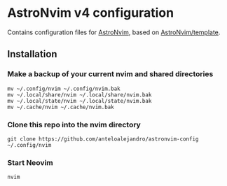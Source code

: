 # AstroNvim v4 configuration

Contains configuration files for [AstroNvim](https://astronvim.com), based on [AstroNvim/template](https://github.com/AstroNvim/template).

## Installation

### Make a backup of your current nvim and shared directories

```shell
mv ~/.config/nvim ~/.config/nvim.bak
mv ~/.local/share/nvim ~/.local/share/nvim.bak
mv ~/.local/state/nvim ~/.local/state/nvim.bak
mv ~/.cache/nvim ~/.cache/nvim.bak
```

### Clone this repo into the nvim directory

```shell
git clone https://github.com/anteloalejandro/astronvim-config ~/.config/nvim
```

### Start Neovim

```shell
nvim
```
